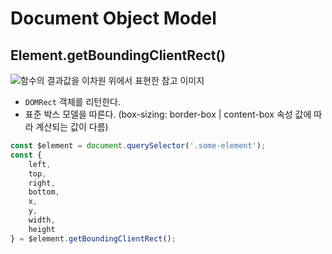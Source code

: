 # Document Object Model

## Element.getBoundingClientRect()

![함수의 결과값을 이차원 위에서 표현한 참고 이미지](@assets/javascript/dom/rect.png)

- `DOMRect` 객체를 리턴한다.
- 표준 박스 모델을 따른다. (box-sizing: border-box | content-box 속성 값에 따라 계산되는 값이 다름)

```javascript
const $element = document.querySelector('.some-element');
const { 
    left, 
    top, 
    right,
    bottom, 
    x, 
    y, 
    width, 
    height 
} = $element.getBoundingClientRect();
```
